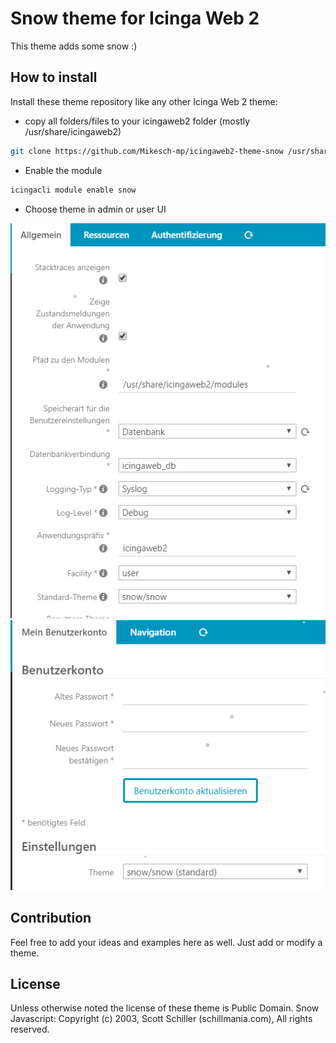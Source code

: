 # Snow theme for Icinga Web 2

This theme adds some snow :) 

## How to install

Install these theme repository like any other Icinga Web 2 theme:

* copy all folders/files to your icingaweb2 folder (mostly /usr/share/icingaweb2)
    
```bash
git clone https://github.com/Mikesch-mp/icingaweb2-theme-snow /usr/share/icingaweb2/modules/snow
```
* Enable the module
```bash
icingacli module enable snow
```

* Choose theme in admin or user UI

![Icinga Web 2 theme Snow](https://github.com/Mikesch-mp/icingaweb2-theme-snow/raw/master/screenshots/snow_theme_system.png "Snow theme global")
![Icinga Web 2 theme Snow](https://github.com/Mikesch-mp/icingaweb2-theme-snow/raw/master/screenshots/snow_theme_user.png "Snow theme user")

## Contribution

Feel free to add your ideas and examples here as well. Just add or modify a theme.

## License

Unless otherwise noted the license of these theme is Public Domain.
Snow Javascript: Copyright (c) 2003, Scott Schiller (schillmania.com), All rights reserved.
